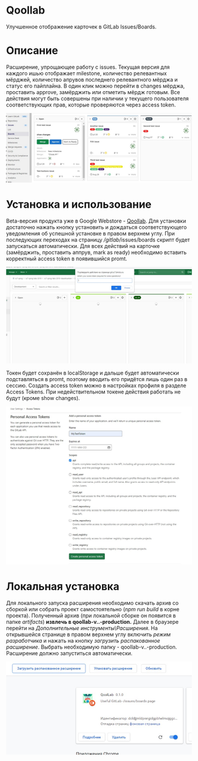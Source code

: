 # Qoollab     
Улучшенное отображение карточек в GitLab Issues/Boards.     
      
# Описание     
Расширение, упрощающее работу с issues. Текущая версия для каждого ишью отображает milestone, количество релевантных мёрджей, количество апрувов последнего релевантного мёрджа и статус его пайплайна. В один клик можно перейти в changes мёрджа, проставить approve, замёрджить или отметить мёрдж готовым. Все действия могут быть совершены при наличии у текущего пользователя соответствующих прав, которые проверяются через access token.      

![demo](demo/version2/Screenshot_1.jpg)        

      

# Установка и использование     
Beta-версия продукта уже в Google Webstore - [Qoollab](https://chrome.google.com/webstore/detail/qoollab/anomahlklilbgjkcfmndelcbllhnjkcg?hl=ru&authuser=0). Для установки достаточно нажать кнопку установить и дождаться соответствующего уведомления об успешной установке в правом верхнем углу. При последующих переходах на страницу */gitlab*/issues/boards скрипт будет запускаться автоматически. Для всех действий на карточке (замёрджить, проставить аппрув, mark as ready) необходимо вставить корректный access token в появившийся promt.    
       
![demo](demo/version1/Screenshot_4.jpg)       
        
Токен будет сохранён в localStorage и дальше будет автоматически подставляться в promt, поэтому вводить его придётся лишь один раз в сессию. Создать access token можно в настройках профиля в разделе Access Tokens. При недействительном токене действия работать не будут (кроме show changes).       
          
![demo](demo/version1/Screenshot_5.jpg)      
       
# Локальная установка
Для локального запуска расширения необходимо скачать архив со сборкой или собрать проект самостоятельно (_npm run build_ в корне проекта). Полученный архив (при локальной сборке он появится в папке _artifacts_) **извлечь в qoollab-v..-production.** Далее в браузере перейти на _Дополнительные инструменты\Расширения_. На открывшейся странице в правом верхнем углу включить _режим разработчика_ и нажать на  кнопку _загрузить распакованное расширение_. Выбрать необходимую папку - qoollab-v..-production. Расширение должно запуститься автоматически.      
      
![demo](demo/version1/Screenshot_6.jpg)    
      

